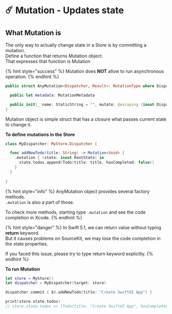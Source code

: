 # ☄️ Mutation - Updates state

## What Mutation is

The only way to actually change state in a Store is by committing a mutation.   
Define a function that returns Mutation object.   
That expresses that function is Mutation

{% hint style="success" %}
Mutation does **NOT** allow to run asynchronous operation.
{% endhint %}

```swift
public struct AnyMutation<Dispatcher, Result>: MutationType where Dispatcher : VergeStore.DispatcherType {

  public let metadata: MutationMetadata

  public init(_ name: StaticString = "", mutate: @escaping (inout Dispatcher.State) -> Return)
}
```

Mutation object is simple struct that has a closure what passes current state to change it.

**To define mutations in the Store**

```swift
class MyDispatcher: MyStore.Dispatcher {

  func addNewTodo(title: String) -> Mutation<Void> {
    .mutation { (state: inout RootState) in
      state.todos.append(Todo(title: title, hasCompleted: false))
    }
  }
  
}
```

{% hint style="info" %}
AnyMutation object provides several factory methods.  
`.mutation` is also a part of those.  
  
To check more methods, starting type `.mutation` and see the code completion in Xcode.
{% endhint %}

{% hint style="danger" %}
In Swift 5.1, we can return value without typing **return** keyword.  
But it causes problems on SourceKit, we may lose the code completion in the state properties.  
  
If you faced this issue, please try to type return keyword explicitly.
{% endhint %}

**To run Mutation**

```swift
let store = MyStore()
let dispatcher = MyDispatcher(target: store)

dispatcher.commit { $0.addNewTodo(title: "Create SwiftUI App") }

print(store.state.todos)
// store.state.todos => [Todo(title: "Create SwiftUI App", hasCompleted: false)]
```



